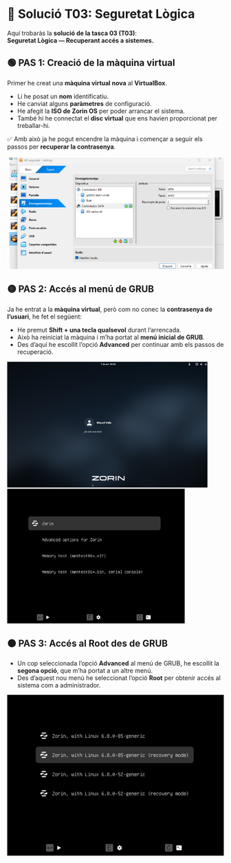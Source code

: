 # 🔧 Solució T03: Seguretat Lògica

Aquí trobaràs la **solució de la tasca 03 (T03)**:  
**Seguretat Lògica — Recuperant accés a sistemes.**

## 🟢 PAS 1: Creació de la màquina virtual

Primer he creat una **màquina virtual nova** al **VirtualBox**.  

- Li he posat un **nom** identificatiu.  
- He canviat alguns **paràmetres** de configuració.  
- He afegit la **ISO de Zorin OS** per poder arrancar el sistema.  
- També hi he connectat el **disc virtual** que ens havien proporcionat per treballar-hi.  

✅ Amb això ja he pogut encendre la màquina i començar a seguir els passos per **recuperar la contrasenya**.


![captura2](img/capt2.png)


## 🟡 PAS 2: Accés al menú de GRUB

Ja he entrat a la **màquina virtual**, però com no conec la **contrasenya de l’usuari**, he fet el següent:  

- He premut **Shift + una tecla qualsevol** durant l’arrencada.  
- Això ha reiniciat la màquina i m’ha portat al **menú inicial de GRUB**.  
- Des d’aquí he escollit l’opció **Advanced** per continuar amb els passos de recuperació.

![captura3](img/capt3.png)
![captura4](img/capt4.png)


## 🟠 PAS 3: Accés al Root des de GRUB

- Un cop seleccionada l’opció **Advanced** al menú de GRUB, he escollit la **segona opció**, que m’ha portat a un altre menú.  
- Des d’aquest nou menú he seleccionat l’opció **Root** per obtenir accés al sistema com a administrador.

![captura5](img/capt5.png)





